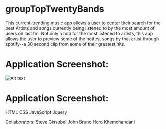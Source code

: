# groupTopTwentyBands

This current-trending music app allows a user to center their search for the best Artists and songs currently being listened to by the most amount of users on last.fm.  Not only a hub for the most listened to artists, this app allows the user to preview some of the hottest songs by that artist through spotify--a 30 second clip from some of their greatest hits. 

# Application Screenshot:

![Alt text](/relative/path/to/musicality.png?raw=true "Musicality")

# Application Screenshot:

HTML
CSS
JavaScript
Jquery


Collaborators:
Steve Gissubel
John Bruno
Hero Khemchandani
 

